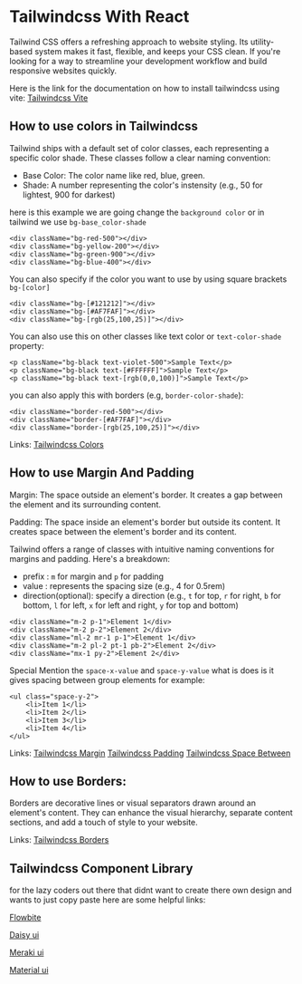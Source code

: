 # Tailwindcss With React

Tailwind CSS offers a refreshing approach to website styling. Its utility-based system makes it fast, flexible, and keeps your CSS clean. If you're looking for a way to streamline your development workflow and build responsive websites quickly.

Here is the link for the documentation on how to install tailwindcss using vite:
[Tailwindcss Vite](https://tailwindcss.com/docs/guides/vite)

## How to use colors in Tailwindcss

Tailwind ships with a default set of color classes, each representing a specific color shade. These classes follow a clear naming convention:

- Base Color: The color name like red, blue, green.
- Shade: A number representing the color's instensity (e.g., 50 for lightest, 900 for darkest)

here is this example we are going change the `background color` or in tailwind we use `bg-base_color-shade`

```
<div className="bg-red-500"></div>
<div className="bg-yellow-200"></div>
<div className="bg-green-900"></div>
<div className="bg-blue-400"></div>
```

You can also specify if the color you want to use by using square brackets `bg-[color]`

```
<div className="bg-[#121212]"></div>
<div className="bg-[#AF7FAF]"></div>
<div className="bg-[rgb(25,100,25)]"></div>
```

You can also use this on other classes like text color or `text-color-shade` property:

```
<p className="bg-black text-violet-500">Sample Text</p>
<p className="bg-black text-[#FFFFFF]">Sample Text</p>
<p className="bg-black text-[rgb(0,0,100)]">Sample Text</p>
```

you can also apply this with borders (e.g, `border-color-shade`):

```
<div className="border-red-500"></div>
<div className="border-[#AF7FAF]"></div>
<div className="border-[rgb(25,100,25)]"></div>
```

Links:
[Tailwindcss Colors](https://tailwindcss.com/docs/customizing-colors)

## How to use Margin And Padding

Margin: The space outside an element's border. It creates a gap between the element and its surrounding content.

Padding: The space inside an element's border but outside its content. It creates space between the element's border and its content.

Tailwind offers a range of classes with intuitive naming conventions for margins and padding.
Here's a breakdown:

- prefix : `m` for margin and `p` for padding
- value : represents the spacing size (e.g., 4 for 0.5rem)
- direction(optional): specify a direction (e.g., `t` for top, `r` for right, `b` for bottom, `l` for left, `x` for left and right, `y` for top and bottom)

```
<div className="m-2 p-1">Element 1</div>
<div className="m-2 p-2">Element 2</div>
<div className="ml-2 mr-1 p-1">Element 1</div>
<div className="m-2 pl-2 pt-1 pb-2">Element 2</div>
<div className="mx-1 py-2">Element 2</div>
```

Special Mention the `space-x-value` and `space-y-value` what is does is it gives spacing between group elements for example:

```
<ul class="space-y-2">
    <li>Item 1</li>
    <li>Item 2</li>
    <li>Item 3</li>
    <li>Item 4</li>
</ul>
```

Links:
[Tailwindcss Margin](https://tailwindcss.com/docs/margin)
[Tailwindcss Padding](https://tailwindcss.com/docs/padding)
[Tailwindcss Space Between](https://tailwindcss.com/docs/space)

## How to use Borders:

Borders are decorative lines or visual separators drawn around an element's content. They can enhance the visual hierarchy, separate content sections, and add a touch of style to your website.

Links:
[Tailwindcss Borders](https://tailwindcss.com/docs/border-radius)

## Tailwindcss Component Library

for the lazy coders out there that didnt want to create there own design and wants to just copy paste here are some helpful links:

[Flowbite](https://flowbite.com/docs/getting-started/introduction/)

[Daisy ui](https://daisyui.com/components/)

[Meraki ui](https://merakiui.com)

[Material ui](https://www.material-tailwind.com/docs/react/installation)
